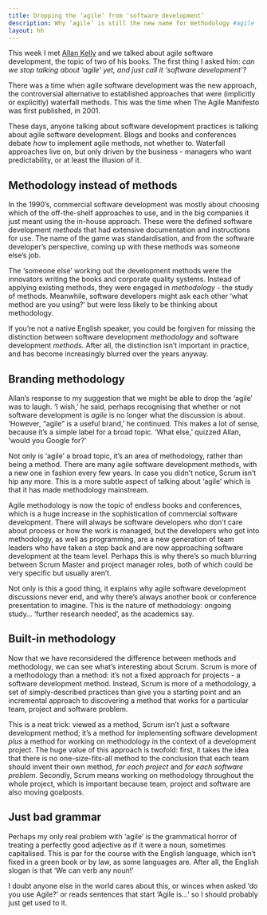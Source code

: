 ```yaml
---
title: Dropping the ‘agile’ from ‘software development’
description: Why ‘agile’ is still the new name for methodology #agile
layout: hh
---
```


This week I met [Allan Kelly](http://www.allankelly.net) and we talked about agile software development, the topic of two of his books. The first thing I asked him: _can we stop talking about ‘agile’ yet, and just call it ‘software development’?_

There was a time when agile software development was the new approach, the controversial alternative to established approaches that were (implicitly or explicitly) waterfall methods. This was the time when The Agile Manifesto was first published, in 2001.

These days, anyone talking about software development practices is talking about agile software development. Blogs and books and conferences debate _how_ to implement agile methods, not whether to. Waterfall approaches live on, but only driven by the business - managers who want predictability, or at least the illusion of it.

## Methodology instead of methods

In the 1990’s, commercial software development was mostly about choosing which of the off-the-shelf approaches to use, and in the big companies it just meant using the in-house approach. These were the defined software development _methods_ that had extensive documentation and instructions for use. The name of the game was standardisation, and from the software developer’s perspective, coming up with these methods was someone else’s job.

The ‘someone else’ working out the development methods were the innovators writing the books and corporate quality systems. Instead of applying existing methods, they were engaged in _methodology_ - the study of methods. Meanwhile, software developers might ask each other ‘what method are you using?’ but were less likely to be thinking about methodology.

If you’re not a native English speaker, you could be forgiven for missing the distinction between software development _methodology_ and software development _methods_. After all, the distinction isn’t important in practice, and has become increasingly blurred over the years anyway.

## Branding methodology

Allan’s response to my suggestion that we might be able to drop the ‘agile’ was to laugh. ‘I wish,’ he said, perhaps recognising that whether or not software development is _agile_ is no longer what the discussion is about. ‘However, “agile” is a useful brand,’ he continued. This makes a lot of sense, because it’s a simple label for a broad topic. ‘What else,’ quizzed Allan, ‘would you Google for?’

Not only is ‘agile’ a broad topic, it’s an area of methodology, rather than being a method. There are many agile software development methods, with a new one in fashion every few years. In case you didn’t notice, Scrum isn’t hip any more. This is a more subtle aspect of talking about ‘agile’ which is that it has made methodology mainstream.

Agile methodology is now the topic of endless books and conferences, which is a huge increase in the sophistication of commercial software development. There will always be software developers who don’t care about process or how the work is managed, but the developers who got into methodology, as well as programming, are a new generation of team leaders who have taken a step back and are now approaching software development at the team level. Perhaps this is why there’s so much blurring between Scrum Master and project manager roles, both of which could be very specific but usually aren’t.

Not only is this a good thing, it explains why agile software development discussions never end, and why there’s always another book or conference presentation to imagine. This is the nature of methodology: ongoing study… ‘further research needed’, as the academics say.

## Built-in methodology

Now that we have reconsidered the difference between methods and methodology, we can see what’s interesting about Scrum. Scrum is more of a methodology than a method: it’s not a fixed approach for projects - a software development method. Instead, Scrum is more of a methodology, a set of simply-described practices than give you a starting point and an incremental approach to discovering a method that works for a particular team, project and software problem.

This is a neat trick: viewed as a method, Scrum isn’t just a software development method; it’s a method for implementing software development _plus_ a method for working on methodology in the context of a development project. The huge value of this approach is twofold: first, it takes the idea that there is no one-size-fits-all method to the conclusion that each team should invent their own method, _for each project_ and _for each software problem_. Secondly, Scrum means working on methodology throughout the whole project, which is important because team, project and software are also moving goalposts.

## Just bad grammar

Perhaps my only real problem with ‘agile’ is the grammatical horror of treating a perfectly good adjective as if it were a noun, sometimes capitalised. This is par for the course with the English language, which isn’t fixed in a green book or by law, as some languages are. After all, the English slogan is that ‘We can verb any noun!’

I doubt anyone else in the world cares about this, or winces when asked ‘do you use Agile?’ or reads sentences that start ‘Agile is…’ so I should probably just get used to it. 
